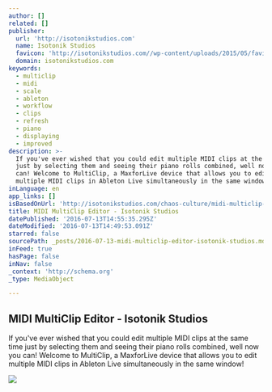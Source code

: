 ```yaml
---
author: []
related: []
publisher:
  url: 'http://isotonikstudios.com'
  name: Isotonik Studios
  favicon: 'http://isotonikstudios.com//wp-content/uploads/2015/05/favicon.jpg'
  domain: isotonikstudios.com
keywords:
  - multiclip
  - midi
  - scale
  - ableton
  - workflow
  - clips
  - refresh
  - piano
  - displaying
  - improved
description: >-
  If you've ever wished that you could edit multiple MIDI clips at the same time
  just by selecting them and seeing their piano rolls combined, well now you
  can! Welcome to MultiClip, a MaxforLive device that allows you to edit
  multiple MIDI clips in Ableton Live simultaneously in the same window!
inLanguage: en
app_links: []
isBasedOnUrl: 'http://isotonikstudios.com/chaos-culture/midi-multiclip-editor/'
title: MIDI MultiClip Editor - Isotonik Studios
datePublished: '2016-07-13T14:55:35.295Z'
dateModified: '2016-07-13T14:49:53.091Z'
starred: false
sourcePath: _posts/2016-07-13-midi-multiclip-editor-isotonik-studios.md
inFeed: true
hasPage: false
inNav: false
_context: 'http://schema.org'
_type: MediaObject

---
```

<article style=""><h1>MIDI MultiClip Editor - Isotonik Studios</h1><p>If you've ever wished that you could edit multiple MIDI clips at the same time just by selecting them and seeing their piano rolls combined, well now you can! Welcome to MultiClip, a MaxforLive device that allows you to edit multiple MIDI clips in Ableton Live simultaneously in the same window!</p><img src="http://isotonikstudios.com/wp-content/uploads/2016/05/chaos_culture_maxforlive_MIDI_multiclip_editor.jpg" /></article>